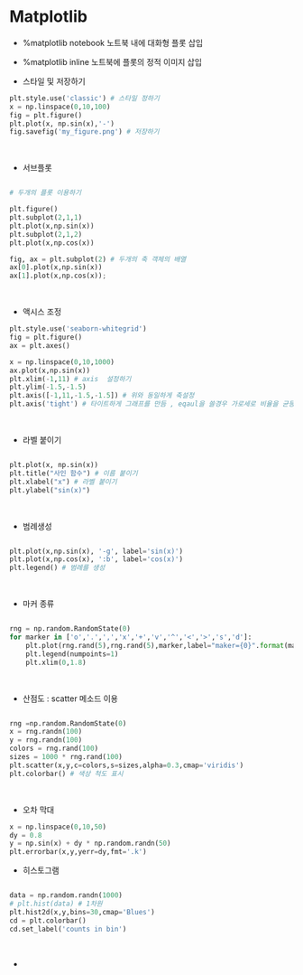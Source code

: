 # Matplotlib

- %matplotlib notebook 노트북 내에 대화형 플롯 삽입
- %matplotlib inline 노트북에 플롯의 정적 이미지 삽입

- 스타일 및 저장하기 

```python
plt.style.use('classic') # 스타일 정하기
x = np.linspace(0,10,100)
fig = plt.figure()
plt.plot(x, np.sin(x),'-') 
fig.savefig('my_figure.png') # 저장하기 
```

<br>

- 서브플롯 

```python

# 두개의 플롯 이용하기

plt.figure()
plt.subplot(2,1,1)
plt.plot(x,np.sin(x))
plt.subplot(2,1,2)
plt.plot(x,np.cos(x))

fig, ax = plt.subplot(2) # 두개의 축 객체의 배열
ax[0].plot(x,np.sin(x))
ax[1].plot(x,np.cos(x));

```

<br>

- 액시스 조정
 
```python
plt.style.use('seaborn-whitegrid')
fig = plt.figure()
ax = plt.axes()

x = np.linspace(0,10,1000)
ax.plot(x,np.sin(x))
plt.xlim(-1,11) # axis  설정하기
plt.ylim(-1.5,-1.5)
plt.axis([-1,11,-1.5,-1.5]) # 위와 동일하게 축설정
plt.axis('tight') # 타이트하게 그래프를 만듬 , eqaul을 쓸경우 가로세로 비율을 균등하게 설정 .


```

<br>

- 라벨 붙이기
 
```python

plt.plot(x, np.sin(x))
plt.title("사인 함수") # 이름 붙이기
plt.xlabel("x") # 라벨 붙이기
plt.ylabel("sin(x)")

```

<br>

- 범례생성

```python

plt.plot(x,np.sin(x), '-g', label='sin(x)')
plt.plot(x,np.cos(x), ':b', label='cos(x)')
plt.legend() # 범례를 생성 

```

<br>


- 마커 종류 

```python

rng = np.random.RandomState(0)
for marker in ['o','.',',','x','+','v','^','<','>','s','d']:
    plt.plot(rng.rand(5),rng.rand(5),marker,label="maker={0}".format(marker))
    plt.legend(numpoints=1)
    plt.xlim(0,1.8)

```

<br>

- 산점도 : scatter 메소드 이용 

```python

rng =np.random.RandomState(0)
x = rng.randn(100)
y = rng.randn(100)
colors = rng.rand(100)
sizes = 1000 * rng.rand(100)
plt.scatter(x,y,c=colors,s=sizes,alpha=0.3,cmap='viridis')
plt.colorbar() # 색상 척도 표시

```

<br>

- 오차 막대 

```python
x = np.linspace(0,10,50)
dy = 0.8
y = np.sin(x) + dy * np.random.randn(50)
plt.errorbar(x,y,yerr=dy,fmt='.k')

```

- 히스토그램 

```python

data = np.random.randn(1000)
# plt.hist(data) # 1차원
plt.hist2d(x,y,bins=30,cmap='Blues')
cd = plt.colorbar()
cd.set_label('counts in bin')

```

<br> 

- 
